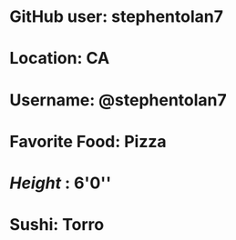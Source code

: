 # GitHub user: stephentolan7
# Location: CA
# Username: @stephentolan7
# Favorite Food: Pizza
# *Height* : 6'0''
# **Sushi**: Torro
